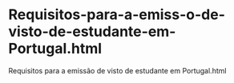 # Requisitos-para-a-emiss-o-de-visto-de-estudante-em-Portugal.html
Requisitos para a emissão de visto de estudante em Portugal.html
